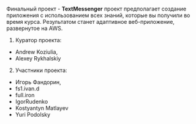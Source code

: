 Финальный проект - <b>TextMessenger</b> проект предполагает создание приложения с использованием всех знаний, которые вы получили во время курса. Результатом станет адаптивное веб-приложение, развернутое на AWS.

1. Куратор проекта:
  * Andrew Koziulia,
  * Alexey Rykhalskiy	
2. Участники проекта:
  * Игорь Фандорин,
  * fs1.ivan.d
  * full.iron
  * IgorRudenko
  * Kostyantyn Matlayev
  * Yuri Podolsky
 
